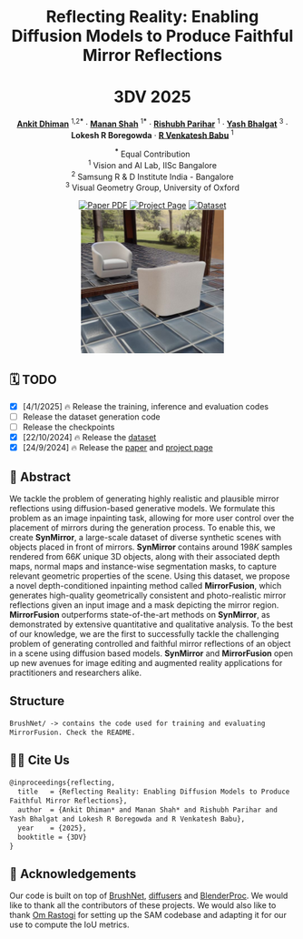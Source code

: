 <div align="center">

<h1>Reflecting Reality: Enabling Diffusion Models to Produce Faithful Mirror Reflections</h1>
<h1>3DV 2025</h1>

<p align="center">
    <a href="https://www.linkedin.com/in/ankit-dhiman-46109a174/" target="_blank"><strong>Ankit Dhiman</strong></a> <sup>1,2<b>*</b></sup>
    ·
    <a href="https://cs-mshah.github.io/" target="_blank"><strong>Manan Shah</strong></a> <sup>1<b>*</b></sup>
    ·
    <a href="https://rishubhpar.github.io/" target="_blank"><strong>Rishubh Parihar</strong></a> <sup>1</sup>
    ·
    <a href="https://yashbhalgat.github.io/" target="_blank"><strong>Yash Bhalgat</strong></a> <sup>3</sup>
    ·
    <strong>Lokesh R Boregowda</strong>
    ·
    <a href="https://cds.iisc.ac.in/faculty/venky/" target="_blank"><strong>R Venkatesh Babu</strong></a> <sup>1</sup>
</p>
<p align="center" style="padding-top: 0px;">
    <sup><b>*</b></sup> Equal Contribution
    <br>
    <sup>1</sup> Vision and AI Lab, IISc Bangalore
    <br>
    <sup>2</sup> Samsung R & D Institute India - Bangalore
    <br>
    <sup>3</sup> Visual Geometry Group, University of Oxford
    <br>
</p>

<a href="https://arxiv.org/abs/2409.14677">
<img src='https://img.shields.io/badge/arxiv-Reflecting Reality-red' alt='Paper PDF'></a>
<a href="https://val.cds.iisc.ac.in/reflecting-reality.github.io/">
<img src='https://img.shields.io/badge/Project-Website-green' alt='Project Page'></a>
<a href="https://huggingface.co/datasets/cs-mshah/SynMirror">
<img src='https://img.shields.io/badge/Dataset-HuggingFace-blue' alt='Dataset'></a>
<br>
<img src='assets/teaser.jpg' alt='Teaser Image'  height='50%' width='50%'>

</div>

## 🗓️ TODO
- [X] [4/1/2025] 🔥 Release the training, inference and evaluation codes
- [ ] Release the dataset generation code
- [ ] Release the checkpoints
- [X] [22/10/2024] 🔥 Release the [dataset](https://huggingface.co/datasets/cs-mshah/SynMirror)
- [X] [24/9/2024] 🔥 Release the [paper](https://arxiv.org/abs/2409.14677) and [project page](https://val.cds.iisc.ac.in/reflecting-reality.github.io/)

## 📖 Abstract

We tackle the problem of generating highly realistic and plausible mirror reflections using diffusion-based generative models. We formulate this problem as an image inpainting task, allowing for more user control over the placement of mirrors during the generation process. To enable this, we create **SynMirror**, a large-scale dataset of diverse synthetic scenes with objects placed in front of mirrors. **SynMirror** contains around $198K$ samples rendered from $66K$ unique 3D objects, along with their associated depth maps, normal maps and instance-wise segmentation masks, to capture relevant geometric properties of the scene. Using this dataset, we propose a novel depth-conditioned inpainting method called **MirrorFusion**, which generates high-quality geometrically consistent and photo-realistic mirror reflections given an input image and a mask depicting the mirror region. **MirrorFusion** outperforms state-of-the-art methods on **SynMirror**, as demonstrated by extensive quantitative and qualitative analysis. To the best of our knowledge, we are the first to successfully tackle the challenging problem of generating controlled and faithful mirror reflections of an object in a scene using diffusion based models. **SynMirror** and **MirrorFusion** open up new avenues for image editing and augmented reality applications for practitioners and researchers alike.

## Structure

```
BrushNet/ -> contains the code used for training and evaluating MirrorFusion. Check the README.
```

## 🤝🏼 Cite Us

```
@inproceedings{reflecting,
  title   = {Reflecting Reality: Enabling Diffusion Models to Produce Faithful Mirror Reflections},
  author  = {Ankit Dhiman* and Manan Shah* and Rishubh Parihar and Yash Bhalgat and Lokesh R Boregowda and R Venkatesh Babu},
  year    = {2025},
  booktitle = {3DV}
}
```

## 💖 Acknowledgements

Our code is built on top of [BrushNet](https://github.com/TencentARC/BrushNet), [diffusers](https://github.com/huggingface/diffusers) and [BlenderProc](https://github.com/DLR-RM/BlenderProc). We would like to thank all the contributors of these projects. We would also like to thank [Om Rastogi](https://github.com/omrastogi) for setting up the SAM codebase and adapting it for our use to compute the IoU metrics.